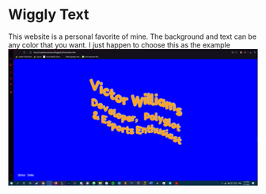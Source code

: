 # Wiggly Text
This website is a personal favorite of mine.  The background and text can be any color that you want.
I just happen to choose this as the example
![Website](wigglytext.png)
